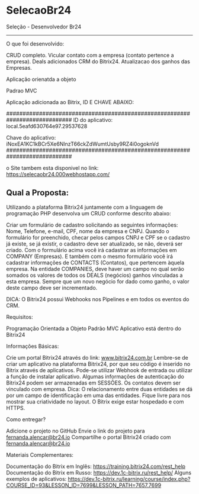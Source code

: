 # SelecaoBr24
Seleção - Desenvolvedor Br24

----------------------------------------------------------------------------------------------------------------
O que foi desenvolvido:


CRUD completo.
Vicular contato com a empresa (contato pertence a empresa).
Deals adicionados CRM do Bitrix24.
Atualizacao dos ganhos das Empresas.

Aplicação orienatda a objeto 

Padrao MVC

Aplicação adicionada ao Bitrix, ID E CHAVE ABAIXO:

############################################################################
ID do aplicativo: local.5eafd630764e97.29537628

Chave do aplicativo: iNoxEA1KC1kBCr5Xe6NlnzT66ckZdWumtUsby9RZ4i0ogoknVd
############################################################################

o Site tambem esta disponivel no link:
https://selecaobr24.000webhostapp.com/


Qual a Proposta:
----------------------------------------------------------------------------------------------------------------
Utilizando a plataforma Bitrix24 juntamente com a linguagem de programação PHP desenvolva um CRUD conforme descrito abaixo:

Criar um formulário de cadastro solicitando as seguintes informações: Nome, Telefone, e-mail, CPF, nome da empresa e CNPJ.
Quando o formulário for preenchido, checar pelos campos CNPJ e CPF se o cadastro já existe, se já existir, o cadastro deve ser atualizado, se não, deverá ser criado.
Com o formulário acima você irá cadastrar as informações em COMPANY (Empresas).
E também com o mesmo formulário você irá cadastrar informações de CONTACTS (Contatos), que pertencem àquela empresa.
Na entidade COMPANIES, deve haver um campo no qual serão somados os valores de todos os DEALS (negócios) ganhos vinculadas a esta empresa. Sempre que um novo negócio for dado como ganho, o valor deste campo deve ser incrementado.

DICA: O Bitrix24 possui Webhooks nos Pipelines e em todos os eventos do CRM. 

Requisitos:

Programação Orientada a Objeto
Padrão MVC
Aplicativo está dentro do Bitrix24

Informações Básicas:

Crie um portal Bitrix24 através do link: www.bitrix24.com.br
Lembre-se de criar um aplicativo na plataforma Bitrix24, por que seu código é inserido no Bitrix através de aplicativos.
Pode-se utilizar Webhook de entrada ou utilizar a função de instalar aplicativo.
Algumas informações de autenticação do Bitrix24 podem ser armazenadas em SESSÕES.
Os contatos devem ser vinculado com empresa. 
Dica: O relacionamento entre duas entidades se dá por um campo de identificação em uma das entidades.
Fique livre para nos mostrar sua criatividade no layout.
O Bitrix exige  estar hospedado e com HTTPS. 

Como entregar?

Adicione o projeto no GitHub
Envie o link do projeto para fernanda.alencar@br24.io
Compartilhe o portal Bitrix24 criado com fernanda.alencar@br24.io

Materiais Complementares:

Documentação do Bitrix em Inglês: https://training.bitrix24.com/rest_help
Documentação do Bitrix em Russo: https://dev.1c-bitrix.ru/rest_help/
Alguns exemplos de aplicativos: https://dev.1c-bitrix.ru/learning/course/index.php?COURSE_ID=93&LESSON_ID=7699&LESSON_PATH=7657.7699
